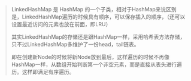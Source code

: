 > LinkedHashMap 是 HashMap 的一个子类，相对于HashMap来说区别是，LinkedHashMap遍历的时候具有顺序，可以保存插入的顺序，（还可以设置最近访问的元素也放在前面，即LRU）
>
> 其实LinkedHashMap的存储还是跟HashMap一样，采用哈希表方法存储，只不过LinkedHashMap多维护了一份head，tail链表。
>
> 即在创建新Node的时候将新Node放到最后，这样遍历的时候不再像HashMap一样，从数组开始判断第一个非空元素，而是直接从表头进行遍历。这样即满足有序遍历。



